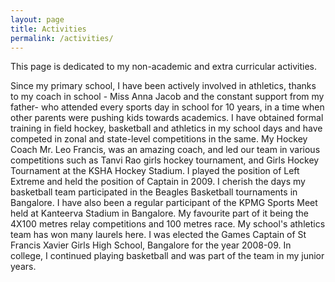 ```yaml
---
layout: page
title: Activities
permalink: /activities/
---
```


<p> This page is dedicated to my non-academic and extra curricular activities.</p>

<span style="text-align: justify;">
Since my primary school, I have been actively involved in athletics, thanks to my coach in school - Miss Anna Jacob and the constant support from my father- who attended every sports day in school for 10 years, in a time when other parents were pushing kids towards academics. I have obtained formal training in field hockey, basketball and athletics in my school days and have competed in zonal and state-level competitions in the same. My Hockey Coach Mr. Leo Francis, was an amazing coach, and led our team in various competitions such as Tanvi Rao girls hockey tournament, and Girls Hockey Tournament at the KSHA Hockey Stadium. I played the position of Left Extreme and held the position of Captain in 2009. I cherish the days my basketball team participated in the Beagles Basketball tournaments in Bangalore. I have also been a regular participant of the KPMG Sports Meet held at Kanteerva Stadium in Bangalore. My favourite part of it being the 4X100 metres relay competitions and 100 metres race. My school's athletics team has won many laurels here. I was elected the Games Captain of St Francis Xavier Girls High School, Bangalore for the year 2008-09. In college, I continued playing basketball and was part of the team in my junior years.
</span>

